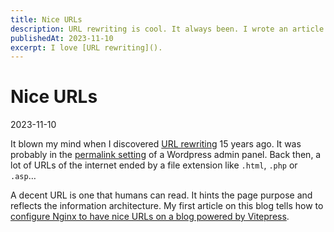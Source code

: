```yaml
---
title: Nice URLs
description: URL rewriting is cool. It always been. I wrote an article about it.
publishedAt: 2023-11-10
excerpt: I love [URL rewriting]().
---
```


# Nice URLs

2023-11-10

It blown my mind when I discovered [URL rewriting](https://en.wikipedia.org/wiki/Rewrite_engine) 15 years ago. It was probably in the [permalink setting](https://wordpress.org/documentation/article/customize-permalinks/#choosing-your-permalink-structure) of a Wordpress admin panel. Back then, a lot of URLs of the internet ended by a file extension like `.html`, `.php` or `.asp`…

A decent URL is one that humans can read. It hints the page purpose and reflects the information architecture. My first article on this blog tells how to [configure Nginx to have nice URLs on a blog powered by Vitepress](../articles/vitepress-cleanurls-on-nginx-environment.md).
